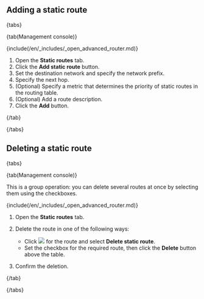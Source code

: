 ## Adding a static route

{tabs}

{tab(Management console)}

{include(/en/_includes/_open_advanced_router.md)}

1. Open the **Static routes** tab.
1. Click the **Add static route** button.
1. Set the destination network and specify the network prefix.
1. Specify the next hop.
1. (Optional) Specify a metric that determines the priority of static routes in the routing table.
1. (Optional) Add a route description.
1. Click the **Add** button.

{/tab}

{/tabs}

## Deleting a static route

{tabs}

{tab(Management console)}

This is a group operation: you can delete several routes at once by selecting them using the checkboxes.

{include(/en/_includes/_open_advanced_router.md)}

1. Open the **Static routes** tab.
1. Delete the route in one of the following ways:

    - Click ![ ](/en/assets/more-icon.svg "inline") for the route and select **Delete static route**.
    - Set the checkbox for the required route, then click the **Delete** button above the table.
1. Confirm the deletion.

{/tab}

{/tabs}
